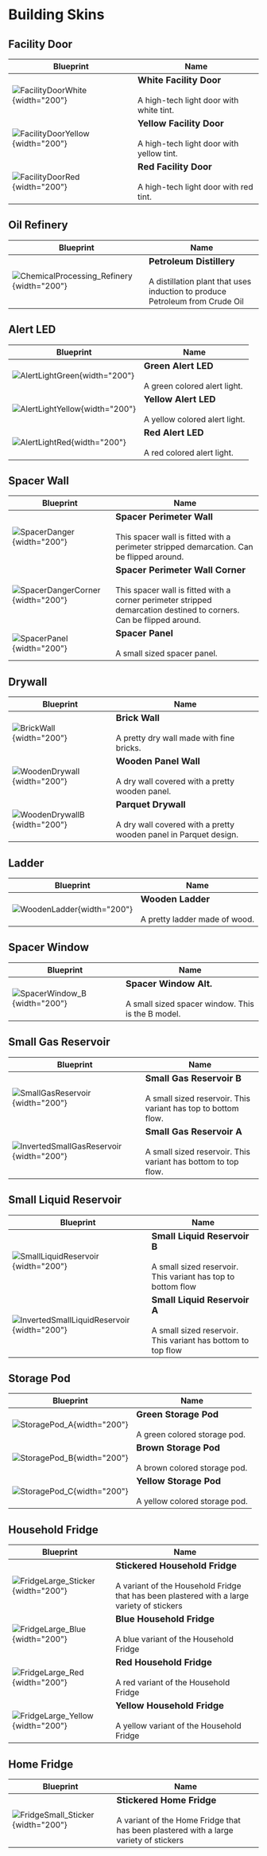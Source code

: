# Building Skins
## Facility Door

|Blueprint|Name|
|-|-|
|![FacilityDoorWhite](/assets/images/buildings/FacilityDoorWhite.png){width="200"} |**<font size="+1">White Facility Door</font>**<br/><br/>A high-tech light door with white tint.|
|![FacilityDoorYellow](/assets/images/buildings/FacilityDoorYellow.png){width="200"} |**<font size="+1">Yellow Facility Door</font>**<br/><br/>A high-tech light door with yellow tint.|
|![FacilityDoorRed](/assets/images/buildings/FacilityDoorRed.png){width="200"} |**<font size="+1">Red Facility Door</font>**<br/><br/>A high-tech light door with red tint.|

## Oil Refinery

|Blueprint|Name|
|-|-|
|![ChemicalProcessing_Refinery](/assets/images/buildings/ChemicalProcessing_Refinery.png){width="200"} |**<font size="+1">Petroleum Distillery</font>**<br/><br/>A distillation plant that uses induction to produce Petroleum from Crude Oil|

## Alert LED

|Blueprint|Name|
|-|-|
|![AlertLightGreen](/assets/images/buildings/AlertLightGreen.png){width="200"} |**<font size="+1">Green Alert LED</font>**<br/><br/>A green colored alert light.|
|![AlertLightYellow](/assets/images/buildings/AlertLightYellow.png){width="200"} |**<font size="+1">Yellow Alert LED</font>**<br/><br/>A yellow colored alert light.|
|![AlertLightRed](/assets/images/buildings/AlertLightRed.png){width="200"} |**<font size="+1">Red Alert LED</font>**<br/><br/>A red colored alert light.|

## Spacer Wall

|Blueprint|Name|
|-|-|
|![SpacerDanger](/assets/images/buildings/SpacerDanger.png){width="200"} |**<font size="+1">Spacer Perimeter Wall</font>**<br/><br/>This spacer wall is fitted with a perimeter stripped demarcation. Can be flipped around.|
|![SpacerDangerCorner](/assets/images/buildings/SpacerDangerCorner.png){width="200"} |**<font size="+1">Spacer Perimeter Wall Corner</font>**<br/><br/>This spacer wall is fitted with a corner perimeter stripped demarcation destined to corners. Can be flipped around.|
|![SpacerPanel](/assets/images/buildings/SpacerPanel.png){width="200"} |**<font size="+1">Spacer Panel</font>**<br/><br/>A small sized spacer panel.|

## Drywall

|Blueprint|Name|
|-|-|
|![BrickWall](/assets/images/buildings/BrickWall.png){width="200"} |**<font size="+1">Brick Wall</font>**<br/><br/>A pretty dry wall made with fine bricks.|
|![WoodenDrywall](/assets/images/buildings/WoodenDrywall.png){width="200"} |**<font size="+1">Wooden Panel Wall</font>**<br/><br/>A dry wall covered with a pretty wooden panel.|
|![WoodenDrywallB](/assets/images/buildings/WoodenDrywallB.png){width="200"} |**<font size="+1">Parquet Drywall</font>**<br/><br/>A dry wall covered with a pretty wooden panel in Parquet design.|

## Ladder

|Blueprint|Name|
|-|-|
|![WoodenLadder](/assets/images/buildings/WoodenLadder.png){width="200"} |**<font size="+1">Wooden Ladder</font>**<br/><br/>A pretty ladder made of wood.|

## Spacer Window

|Blueprint|Name|
|-|-|
|![SpacerWindow_B](/assets/images/buildings/SpacerWindow_B.png){width="200"} |**<font size="+1">Spacer Window Alt.</font>**<br/><br/>A small sized spacer window. This is the B model.|

## Small Gas Reservoir

|Blueprint|Name|
|-|-|
|![SmallGasReservoir](/assets/images/buildings/SmallGasReservoir.png){width="200"} |**<font size="+1">Small Gas Reservoir B</font>**<br/><br/>A small sized reservoir. This variant has top to bottom flow.|
|![InvertedSmallGasReservoir](/assets/images/buildings/InvertedSmallGasReservoir.png){width="200"} |**<font size="+1">Small Gas Reservoir A</font>**<br/><br/>A small sized reservoir. This variant has bottom to top flow.|

## Small Liquid Reservoir

|Blueprint|Name|
|-|-|
|![SmallLiquidReservoir](/assets/images/buildings/SmallLiquidReservoir.png){width="200"} |**<font size="+1">Small Liquid Reservoir B</font>**<br/><br/>A small sized reservoir. This variant has top to bottom flow|
|![InvertedSmallLiquidReservoir](/assets/images/buildings/InvertedSmallLiquidReservoir.png){width="200"} |**<font size="+1">Small Liquid Reservoir A</font>**<br/><br/>A small sized reservoir. This variant has bottom to top flow|

## Storage Pod

|Blueprint|Name|
|-|-|
|![StoragePod_A](/assets/images/buildings/StoragePod_A.png){width="200"} |**<font size="+1">Green Storage Pod</font>**<br/><br/>A green colored storage pod.|
|![StoragePod_B](/assets/images/buildings/StoragePod_B.png){width="200"} |**<font size="+1">Brown Storage Pod</font>**<br/><br/>A brown colored storage pod.|
|![StoragePod_C](/assets/images/buildings/StoragePod_C.png){width="200"} |**<font size="+1">Yellow Storage Pod</font>**<br/><br/>A yellow colored storage pod.|

## Household Fridge

|Blueprint|Name|
|-|-|
|![FridgeLarge_Sticker](/assets/images/buildings/FridgeLarge_Sticker.png){width="200"} |**<font size="+1">Stickered Household Fridge</font>**<br/><br/>A variant of the Household Fridge that has been plastered with a large variety of stickers|
|![FridgeLarge_Blue](/assets/images/buildings/FridgeLarge_Blue.png){width="200"} |**<font size="+1">Blue Household Fridge</font>**<br/><br/>A blue variant of the Household Fridge|
|![FridgeLarge_Red](/assets/images/buildings/FridgeLarge_Red.png){width="200"} |**<font size="+1">Red Household Fridge</font>**<br/><br/>A red variant of the Household Fridge|
|![FridgeLarge_Yellow](/assets/images/buildings/FridgeLarge_Yellow.png){width="200"} |**<font size="+1">Yellow Household Fridge</font>**<br/><br/>A yellow variant of the Household Fridge|

## Home Fridge

|Blueprint|Name|
|-|-|
|![FridgeSmall_Sticker](/assets/images/buildings/FridgeSmall_Sticker.png){width="200"} |**<font size="+1">Stickered Home Fridge</font>**<br/><br/>A variant of the Home Fridge that has been plastered with a large variety of stickers|

